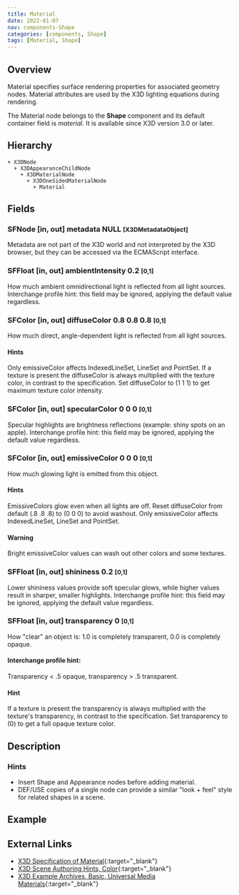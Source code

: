 ```yaml
---
title: Material
date: 2022-01-07
nav: components-Shape
categories: [components, Shape]
tags: [Material, Shape]
---
```

<style>
.post h3 {
  word-spacing: 0.2em;
}
</style>

## Overview

Material specifies surface rendering properties for associated geometry nodes. Material attributes are used by the X3D lighting equations during rendering.

The Material node belongs to the **Shape** component and its default container field is *material.* It is available since X3D version 3.0 or later.

## Hierarchy

```
+ X3DNode
  + X3DAppearanceChildNode
    + X3DMaterialNode
      + X3DOneSidedMaterialNode
        + Material
```

## Fields

### SFNode [in, out] **metadata** NULL <small>[X3DMetadataObject]</small>

Metadata are not part of the X3D world and not interpreted by the X3D browser, but they can be accessed via the ECMAScript interface.

### SFFloat [in, out] **ambientIntensity** 0.2 <small>[0,1]</small>

How much ambient omnidirectional light is reflected from all light sources. Interchange profile hint: this field may be ignored, applying the default value regardless.

### SFColor [in, out] **diffuseColor** 0.8 0.8 0.8 <small>[0,1]</small>

How much direct, angle-dependent light is reflected from all light sources.

#### Hints

Only emissiveColor affects IndexedLineSet, LineSet and PointSet. If a texture is present the diffuseColor is always multiplied with the texture color, <span class="tlid-translation translation" lang="en"><span class="" title="">in contrast to the specification</span></span>. Set diffuseColor to (1 1 1) to get maximum texture color intensity.

### SFColor [in, out] **specularColor** 0 0 0 <small>[0,1]</small>

Specular highlights are brightness reflections (example: shiny spots on an apple). Interchange profile hint: this field may be ignored, applying the default value regardless.

### SFColor [in, out] **emissiveColor** 0 0 0 <small>[0,1]</small>

How much glowing light is emitted from this object.

#### Hints

EmissiveColors glow even when all lights are off. Reset diffuseColor from default (.8 .8 .8) to (0 0 0) to avoid washout. Only emissiveColor affects IndexedLineSet, LineSet and PointSet.

#### Warning

Bright emissiveColor values can wash out other colors and some textures.

### SFFloat [in, out] **shininess** 0.2 <small>[0,1]</small>

Lower shininess values provide soft specular glows, while higher values result in sharper, smaller highlights. Interchange profile hint: this field may be ignored, applying the default value regardless.

### SFFloat [in, out] **transparency** 0 <small>[0,1]</small>

How "clear" an object is: 1.0 is completely transparent, 0.0 is completely opaque.

#### Interchange profile hint:

Transparency < .5 opaque, transparency > .5 transparent.

#### Hint

If a texture is present the transparency is always multiplied with the texture's transparency, <span class="tlid-translation translation" lang="en"><span class="" title="">in contrast to the specification</span></span>. Set transparency to (0) to get a full opaque texture color.

## Description

### Hints

- Insert Shape and Appearance nodes before adding material.
- DEF/USE copies of a single node can provide a similar "look + feel" style for related shapes in a scene.

## Example

<x3d-canvas src="https://create3000.github.io/media/examples/Shape/Material/Material.x3d"></x3d-canvas>

## External Links

- [X3D Specification of Material](https://www.web3d.org/documents/specifications/19775-1/V4.0/Part01/components/shape.html#Material){:target="_blank"}
- [X3D Scene Authoring Hints, Color](https://www.web3d.org/x3d/content/examples/X3dSceneAuthoringHints.html#Color){:target="_blank"}
- [X3D Example Archives, Basic, Universal Media Materials](https://www.web3d.org/x3d/content/examples/Basic/UniversalMediaMaterials){:target="_blank"}
